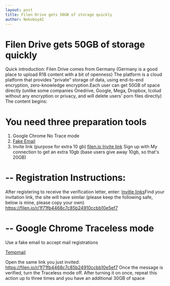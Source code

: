 ```yaml
---
layout: post
title: Filen Drive gets 50GB of storage quickly
author: NekoboyAI
---
```


# Filen Drive gets 50GB of storage quickly

Quick introduction: Filen Drive comes from Germany (Germany is a good place to upload R18 content with a bit of openness)
The platform is a cloud platform that provides "private" storage of data, using end-to-end encryption, zero-knowledge encryption.Each user can get 50GB of space directly (unlike some companies Onedrive, Google, Mega, Dropbox, Icolud without any encryption or privacy, and will delete users' porn files directly)
The content begins:

# You need three preparation tools

1. Google Chrome No Trace mode
3. [Fake Email ](https://temp-mail.io/zh)
4. Invite link (purpose for extra 10 gb) [filen.io Invite link](https://filen.io/r/1f71fb4468c7c85b24910ccbb10e5ef7)
Sign up with My connection to get an extra 10gb (base users give away 10gb, so that's 20GB)
# -- Registration Instructions:

After registering to receive the verification letter, enter:
[Invitle links](https://drive.filen.io/#/account/invite
)Find your invitation link, the site will have similar (please keep the following safe, below is mine, please copy your own)
https://filen.io/r/1f71fb4468c7c85b24910ccbb10e5ef7

# -- Google Chrome Traceless mode
Use a fake email to accept mail registrations

[Tempmail](https://temp-mail.io/zh)

Open the same link you just invited:
https://filen.io/r/1f71fb4468c7c85b24910ccbb10e5ef7
Once the message is verified, turn the Traceless mode off. After turning it on once, repeat this action up to three times and you have an additional 30GB of space

